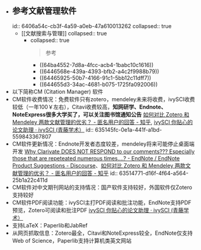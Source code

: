 - ## 参考文献管理软件
  id:: 6406a54c-cb3f-4a59-a0eb-47a610013262
  collapsed:: true
	- [[文献搜索与管理]]
	  collapsed:: true
		- collapsed:: true
		  >参考
			- ((64ba4552-7d8a-4fcc-acb4-1babc10c1616))
			- ((6446568e-439a-4393-bfb2-a4c2f9988b79))
			- ((64465925-50b7-4166-91c1-5bb12c11dff7))
			- ((644655d3-34ac-4681-b075-1725fa092006))
- 以下简称CM (Citation Manager) 软件
- CM软件收费情况：免费软件只有zotero，mendeley未来将收费，ivySCI收费较低（一年100￥左右），Citavi收费较高，**知网研学、Endnote、NoteExpress很多大学买了，可以关注图书馆通知公告** [如何对比 Zotero 和 Mendeley 两款文献管理的优劣？ - 匪名用户的回答 - 知乎](https://www.zhihu.com/question/292241691/answer/2285243621), [ivySCI 你贴心的论文助理 · ivySCI (青藤学术）](https://www.ivysci.com/)
  id:: 635145fc-0e1a-441f-a1bd-559843367807
- CM软件更新情况：Endnote开发者态度较差，mendeley将来可能停止桌面端开发 [Why Clarivate DOES NOT RESPOND to our comments??? Especially those that are repeteated numerous times....? - EndNote / EndNote Product Suggestions - Discourse](https://community.endnote.com/t/why-clarivate-does-not-respond-to-our-comments-especially-those-that-are-repeteated-numerous-times/349958/19)、[如何对比 Zotero 和 Mendeley 两款文献管理的优劣？ - 匪名用户的回答 - 知乎](https://www.zhihu.com/question/292241691/answer/2285243621)
  id:: 63514771-d16f-4f64-a564-25b1a22c411d
- CM软件对中文期刊网站的支持情况：国产软件支持较好，外国软件仅Zotero支持较好
- CM软件PDF阅读功能：ivySCI主打PDF阅读和批注功能，EndNote支持PDF预览，Zotero可阅读和批注PDF [ivySCI 你贴心的论文助理 · ivySCI (青藤学术）](https://www.ivysci.com/)
- 支持LaTeX：Paperlib和JabRef
- 从网页抓取信息：Zotero最全，Citavi和NoteExpress较全，EndNote仅支持Web of Science，Paperlib支持计算机类英文网站